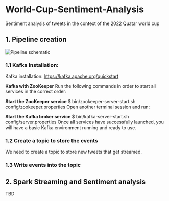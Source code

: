 # World-Cup-Sentiment-Analysis
Sentiment analysis of tweets in the context of the 2022 Quatar world cup

## 1. Pipeline creation
![Pipeline schematic](https://user-images.githubusercontent.com/22829157/212369544-aa56d3ec-3269-4696-bcf8-a61a457baad5.png)

### 1.1 Kafka Installation:
Kafka installation: https://kafka.apache.org/quickstart

**Kafka with ZooKeeper**
Run the following commands in order to start all services in the correct order:

**Start the ZooKeeper service**
$ bin/zookeeper-server-start.sh config/zookeeper.properties
Open another terminal session and run:

**Start the Kafka broker service**
$ bin/kafka-server-start.sh config/server.properties
Once all services have successfully launched, you will have a basic Kafka environment running and ready to use.

### 1.2 Create a topic to store the events
We need to create a topic to store new tweets that get streamed.

### 1.3 Write events into the topic

## 2. Spark Streaming and Sentiment analysis
TBD
